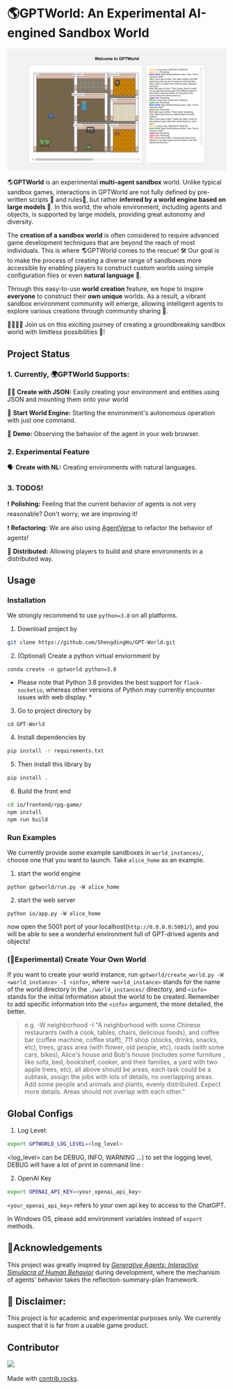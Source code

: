 # 🌎GPTWorld: An Experimental AI-engined Sandbox World

![Screenshot](.github/images/screenshot.png)


🌎**GPTWorld** is an experimental **multi-agent sandbox** world.  Unlike typical sandbox games, interactions in GPTWorld are not fully defined by pre-written scripts 📜 and rules📏, but rather **inferred by a world engine based on large models 🤖**. In this world, the whole environment, including agents and objects, is supported by large models, providing great autonomy and diversity.

The **creation of a sandbox world** is often considered to require advanced game development techniques that are beyond the reach of most individuals. This is where 🌎GPTWorld comes to the rescue! 🛠️ Our goal is to make the process of creating a diverse range of sandboxes more accessible by enabling players to construct custom worlds using simple configuration files or even **natural language** 🤩.

Through this easy-to-use **world creation** feature, we hope to inspire **everyone** to construct their **own unique** worlds. As a result, a vibrant sandbox environment community will emerge, allowing intelligent agents to explore various creations through community sharing 🤝.

👨‍💻👩‍💻 Join us on this exciting journey of creating a groundbreaking sandbox world with limitless possibilities 🚀!

## Project Status
### 1. Currently, 🌍GPTWorld Supports:

👨‍💻 **Create with JSON:** Easily creating your environment and entities using JSON and mounting them onto your world

🏃 **Start World Engine:** Starting the environment's autonomous operation with just one command.

👀 **Demo:** Observing the behavior of the agent in your web browser.

### 2. Experimental Feature
🗣️ **Create with NL:** Creating environments with natural languages.

### 3. TODOS!
❗️ **Polishing:** Feeling that the current behavior of agents is not very reasonable? Don't worry, we are improving it! 

❗️ **Refactoring:** We are also using [AgentVerse](https://github.com/OpenBMB/AgentVerse) to refactor the behavior of agents!

🤝 **Distributed:** Allowing players to build and share environments in a distributed way.



## Usage

### Installation

We strongly recommend to use `python=3.8` on all platforms.

1. Download project by

```sh
git clone https://github.com/ShengdingHu/GPT-World.git
```

2. (Optional) Create a python virtual enviornment by 

```
conda create -n gptworld python=3.8
```
* Please note that Python 3.8 provides the best support for `flask-socketio`, whereas other versions of Python may currently encounter issues with web display. *

3. Go to project directory by 

```
cd GPT-World
```

4. Install dependencies by

```sh
pip install -r requirements.txt
```

5. Then install this library by

```sh
pip install .
```

6. Build the front end
```sh
cd io/frontend/rpg-game/
npm install
npm run build
```

### Run Examples
We currently provide some example sandboxes in  `world_instances/`, choose one that you want to launch.
Take `alice_home` as an example.

1. start the world engine
```
python gptworld/run.py -W alice_home
```

2. start the web server
```
python io/app.py -W alice_home
```
now open the 5001 port of your localhost(`http://0.0.0.0:5001/`), and you will be able to see a wonderful 
environment full of GPT-drived agents and objects!

### (🧪Experimental) Create Your Own World
If you want to create your world instance,
run `gptworld/create_world.py -W <world_instance> -I <info>`, where `<world_instance>` stands for the name of the world 
directory in the `./world_instances/` directory, and `<info>` stands for the 
initial information about the world to be created. Remember to add specific information into the `<info>` argument, 
the more detailed, the better.

> e.g. -W neighborhood -I "A neighborhood with some Chinese restaurants (with a cook, tables, chairs, delicious
> foods), and coffee bar (coffee machine, coffee staff), 711 shop (stocks, drinks, snacks, etc), trees, grass area
> (with flower, old people, etc), roads (with some cars, bikes), Alice's house and Bob's house (includes some furniture
> , like sofa, bed, bookshelf, cooker, and their families, a yard with two apple trees, etc), all above should be areas,
> each task could be a subtask, assign the jobs with lots of details, no overlapping areas. Add some people and animals
> and plants, evenly distributed. Expect more details. Areas should not overlap with each other."


[//]: # (modify the requirement in `gptworld/create_world.py` and run)

[//]: # (```)

[//]: # (python gptworld/create_world.py)

[//]: # (```)

## Global Configs
1. Log Level:
```bash
export GPTWORLD_LOG_LEVEL=<log_level>
```
 <log_level> can be DEBUG, INFO, WARNING ...) to set the logging level, DEBUG will have a lot of print in command line :

2. OpenAI Key
```bash
export OPENAI_API_KEY=<your_openai_api_key>
```
`<your_openai_api_key>` refers to your own api key to access to the ChatGPT.

In Windows OS, please add environment variables instead of `export` methods.

## 🙏Acknowledgements

 This project was greatly inspired by [*Generative Agents: Interactive Simulacra of Human Behavior*](https://arxiv.org/abs/2304.03442)  during development, where the mechanism of agents' behavior takes the reflection-summary-plan framework.

## 🚨 Disclaimer:
This project is for academic and experimental purposes only. We currently suspect that it is far from a usable game product.



## Contributor

<a href="https://github.com/ShengdingHu/GPT-World/graphs/contributors">
  <img src="https://contrib.rocks/image?repo=ShengdingHu/GPT-World" />
</a>

Made with [contrib.rocks](https://contrib.rocks).
